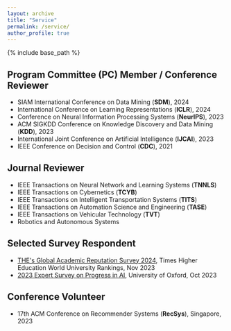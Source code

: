 ```yaml
---
layout: archive
title: "Service"
permalink: /service/
author_profile: true
---
```


{% include base_path %}

## Program Committee (PC) Member / Conference Reviewer
- SIAM International Conference on Data Mining (**SDM**), 2024
- International Conference on Learning Representations (**ICLR**), 2024
- Conference on Neural Information Processing Systems (**NeurIPS**), 2023
- ACM SIGKDD Conference on Knowledge Discovery and Data Mining (**KDD**), 2023
- International Joint Conference on Artificial Intelligence (**IJCAI**), 2023
- IEEE Conference on Decision and Control (**CDC**), 2021

## Journal Reviewer
- IEEE Transactions on Neural Network and Learning Systems (**TNNLS**)
- IEEE Transactions on Cybernetics (**TCYB**)
- IEEE Transactions on Intelligent Transportation Systems (**TITS**)
- IEEE Transactions on Automation Science and Engineering (**TASE**)
- IEEE Transactions on Vehicular Technology (**TVT**)
- Robotics and Autonomous Systems

## Selected Survey Respondent
- [THE's Global Academic Reputation Survey 2024](https://www.timeshighereducation.com/world-university-rankings/global-academic-reputation-survey-2024-launching-soon), Times Higher Education World University Rankings, Nov 2023
- [2023 Expert Survey on Progress in AI](https://wiki.aiimpacts.org/ai_timelines/predictions_of_human-level_ai_timelines/ai_timeline_surveys/2023_expert_survey_on_progress_in_ai), University of Oxford, Oct 2023

## Conference Volunteer
- 17th ACM Conference on Recommender Systems (**RecSys**), Singapore, 2023
